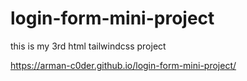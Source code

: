 # login-form-mini-project
this is my 3rd html tailwindcss project

 https://arman-c0der.github.io/login-form-mini-project/
 
